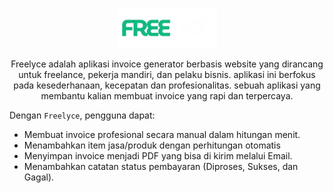 <p align="center">
  <img src="./.github/logo/banner-dark.png" width="160" alt="logo">
</p>
<p align="center">
  Freelyce adalah aplikasi invoice generator berbasis website yang dirancang untuk freelance, pekerja mandiri, dan pelaku bisnis. aplikasi ini berfokus pada kesederhanaan, kecepatan dan profesionalitas. sebuah aplikasi yang membantu kalian membuat invoice yang rapi dan terpercaya.
</p>

Dengan `Freelyce`, pengguna dapat:
- Membuat invoice profesional secara manual dalam hitungan menit.
- Menambahkan item jasa/produk dengan perhitungan otomatis
- Menyimpan invoice menjadi PDF yang bisa di kirim melalui Email.
- Menambahkan catatan status pembayaran (Diproses, Sukses, dan Gagal).